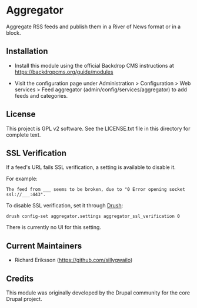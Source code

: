 Aggregator
======================

Aggregate RSS feeds and publish them in a River of News format or in
a block.

Installation
------------

- Install this module using the official Backdrop CMS instructions at
  https://backdropcms.org/guide/modules

- Visit the configuration page under Administration > Configuration >
  Web services > Feed aggregator (admin/config/services/aggregator) to
  add feeds and categories.

License
-------

This project is GPL v2 software. See the LICENSE.txt file in this directory for
complete text.

SSL Verification
----------------

If a feed's URL fails SSL verification, a setting is available to disable it.

For example:

```
The feed from ___ seems to be broken, due to "0 Error opening socket ssl://___:443".
```

To disable SSL verification, set it through [Drush](https://github.com/backdrop-contrib/backdrop-drush-extension):

```
drush config-set aggregator.settings aggregator_ssl_verification 0
```

There is currently no UI for this setting.

Current Maintainers
-------------------

- Richard Eriksson (https://github.com/sillygwailo)

Credits
-------

This module was originally developed by the Drupal community for the core
Drupal project.